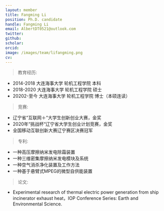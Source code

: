 ```yaml
---
layout: member
title: Fangming Li
position: Ph.D. candidate
handle: Fangming Li
email: AlbertDT0521@outlook.com
twitter: 
github: 
scholar:
orcid: 
image: /images/team/lifangming.png
cv: 
---
```


> 教育经历:

- 2014-2018 大连海事大学 轮机工程学院 本科
- 2018-2020 大连海事大学 轮机工程学院 硕士
- 20202-至今 大连海事大学 轮机工程学院 博士（本硕连读）

> 竞赛:

- 辽宁省“互联网＋“大学生创新创业大赛，金奖
- 2020年“挑战杯“辽宁省大学生创业计划竞赛，金奖
- 全国移动互联创新大赛辽宁赛区决赛冠军

> 专利:

- 一种高压摩擦纳米发电除霜装置
- 一种三维密集摩擦纳米发电模块及系统
- 一种空气消杀净化装置及工作方法
- 一种基于悬臂式MPEG的微型自供能装置

> 论文:

- Experimental research of thermal electric power generation from ship incinerator exhaust heat，IOP Conference Series: Earth and Environmental Science.
